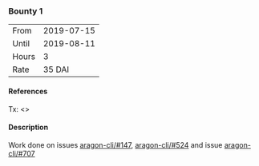 ### Bounty 1

|       |            |
| ----- | ---------- |
| From  | 2019-07-15 |
| Until | 2019-08-11 |
| Hours | 3          |
| Rate  | 35 DAI     |

#### References

Tx: <>

#### Description

Work done on issues [aragon-cli/#147](https://github.com/aragon/aragon-cli/issues/147), [aragon-cli/#524](https://github.com/aragon/aragon-cli/issues/524) and issue [aragon-cli/#707](https://github.com/aragon/aragon-cli/pull/707)
